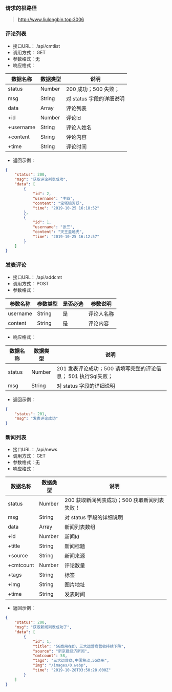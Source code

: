 ### 请求的根路径

> http://www.liulongbin.top:3006





### 评论列表

+ 接口URL：  /api/cmtlist
+ 调用方式： GET
+ 参数格式：无
+ 响应格式：

| 数据名称  | 数据类型 | 说明                     |
| --------- | -------- | ------------------------ |
| status    | Number   | 200 成功；500 失败；     |
| msg       | String   | 对 status 字段的详细说明 |
| data      | Array    | 评论列表                 |
| +id       | Number   | 评论Id                   |
| +username | String   | 评论人姓名               |
| +content  | String   | 评论内容                 |
| +time     | String   | 评论时间                 |

+ 返回示例：

```json
{
    "status": 200,
    "msg": "获取评论列表成功",
    "data": [
        {
            "id": 2,
            "username": "李四",
            "content": "宝塔镇河妖",
            "time": "2019-10-25 16:18:52"
        },
        {
            "id": 1,
            "username": "张三",
            "content": "天王盖地虎",
            "time": "2019-10-25 16:12:57"
        }
    ]
}
```





### 发表评论

+ 接口URL：  /api/addcmt
+ 调用方式： POST
+ 参数格式：

| 参数名称 | 参数类型 | 是否必选 | 参数说明   |
| -------- | -------- | -------- | ---------- |
| username | String   | 是       | 评论人名称 |
| content  | String   | 是       | 评论内容   |

+ 响应格式：

| 数据名称 | 数据类型 | 说明                                                         |
| -------- | -------- | ------------------------------------------------------------ |
| status   | Number   | 201 发表评论成功；500 请填写完整的评论信息； 501 执行Sql失败； |
| msg      | String   | 对 status 字段的详细说明                                     |

+ 返回示例：

```json
{
    "status": 201,
    "msg": "发表评论成功"
}
```





### 新闻列表

+ 接口URL：  /api/news
+ 调用方式： GET
+ 参数格式：无
+ 响应格式：

| 数据名称  | 数据类型 | 说明                                         |
| --------- | -------- | -------------------------------------------- |
| status    | Number   | 200 获取新闻列表成功；500 获取新闻列表失败！ |
| msg       | String   | 对 status 字段的详细说明                     |
| data      | Array    | 新闻列表数组                                 |
| +id       | Number   | 新闻Id                                       |
| +title    | String   | 新闻标题                                     |
| +source   | String   | 新闻来源                                     |
| +cmtcount | Number   | 评论数量                                     |
| +tags     | String   | 标签                                         |
| +img      | String   | 图片地址                                     |
| +time     | String   | 发表时间                                     |

+ 返回示例：

```json
{
    "status": 200,
    "msg": "获取新闻列表成功了",
    "data": [
        {
            "id": 1,
            "title": "5G商用在即，三大运营商营收持续下降",
            "source": "新京报经济新闻",
            "cmtcount": 58,
            "tags": "三大运营商,中国移动,5G商用",
            "img": "/images/0.webp",
            "time": "2019-10-28T03:50:28.000Z"
        }
    ]
}
```

